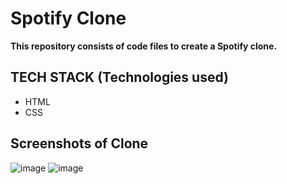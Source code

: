 Spotify Clone
======
**This repository consists of code files to create a Spotify clone.**

**TECH STACK (Technologies used)**
---
- HTML
- CSS

Screenshots of Clone
---
![image](https://github.com/user-attachments/assets/cc983333-89fe-471d-ada4-f7b374cb960e)
![image](https://github.com/user-attachments/assets/0725455b-6ed0-40b2-819e-9abefa9a30cf)


